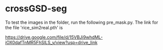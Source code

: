 # crossGSD-seg
To test the images in the folder, run the following pre_mask.py.
The link for the file 'rice_sim2real.pth' is

https://drive.google.com/file/d/15VBJi9whdML-iOX0dafTnMR5FhSlLS_y/view?usp=drive_link
